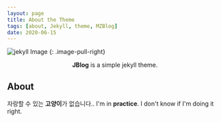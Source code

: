 ```yaml
---
layout: page
title: About the Theme
tags: [about, Jekyll, theme, MZBlog]
date: 2020-06-15
---
```


![jekyll Image](https://66.media.tumblr.com/160caa9c66fcb7d7f81201dd3b53d253/f3924d9537739318-58/s400x600/5839653f17eecc1bd6ef09dd702335428d65faaf.jpg)
{: .image-pull-right}

<center><b>JBlog</b> is a simple jekyll theme.</center>

## About

자랑할 수 있는 **고양이**가 없습니다.. 
I'm in **practice**. I don't know if I'm doing it right.



